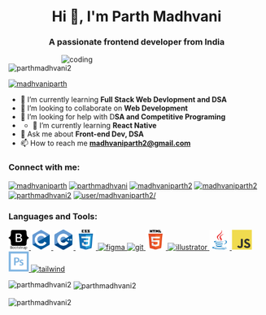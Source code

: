 

<h1 align="center">Hi 👋, I'm Parth Madhvani</h1>

<h3 align="center">A passionate frontend developer from India</h3>

<img align="right" alt="coding" width="400" src="https://gifdb.com/images/thumbnail/animated-programmer-guy-coding-790a0bs8e8thpisg.gif">


<p align="left"> <img src="https://komarev.com/ghpvc/?username=parthmadhvani2&label=Profile%20views&color=0e75b6&style=flat" alt="parthmadhvani2" /> </p>

<p align="left"> <a href="https://twitter.com/madhvaniparth" target="blank"><img src="https://img.shields.io/twitter/follow/madhvaniparth?logo=twitter&style=for-the-badge" alt="madhvaniparth" /></a> </p>

- 🏫 I’m currently learning **Full Stack Web Devlopment and DSA**
- 🙌 I’m looking to collaborate on **Web Development**
- 🤔 I’m looking for help with D**SA and Competitive Programing**
- - 🌱 I’m currently learning **React Native**
- 💬 Ask me about **Front-end Dev, DSA**
- 📫 How to reach me **madhvaniparth2@gmail.com**

<h3 align="left">Connect with me:</h3>
<p align="left">
<a href="https://twitter.com/madhvaniparth" target="blank"><img align="center" src="https://raw.githubusercontent.com/rahuldkjain/github-profile-readme-generator/master/src/images/icons/Social/twitter.svg" alt="madhvaniparth" height="30" width="40" /></a>
<a href="https://linkedin.com/in/parthmadhvani" target="blank"><img align="center" src="https://raw.githubusercontent.com/rahuldkjain/github-profile-readme-generator/master/src/images/icons/Social/linked-in-alt.svg" alt="parthmadhvani" height="30" width="40" /></a>
<a href="https://www.hackerrank.com/madhvaniparth2" target="blank"><img align="center" src="https://raw.githubusercontent.com/rahuldkjain/github-profile-readme-generator/master/src/images/icons/Social/hackerrank.svg" alt="madhvaniparth2" height="30" width="40" /></a>
<a href="https://codeforces.com/profile/madhvaniparth2" target="blank"><img align="center" src="https://raw.githubusercontent.com/rahuldkjain/github-profile-readme-generator/master/src/images/icons/Social/codeforces.svg" alt="madhvaniparth2" height="30" width="40" /></a>
<a href="https://www.leetcode.com/parthmadhvani2" target="blank"><img align="center" src="https://raw.githubusercontent.com/rahuldkjain/github-profile-readme-generator/master/src/images/icons/Social/leet-code.svg" alt="parthmadhvani2" height="30" width="40" /></a>
<a href="https://auth.geeksforgeeks.org/user/user/madhvaniparth2/" target="blank"><img align="center" src="https://raw.githubusercontent.com/rahuldkjain/github-profile-readme-generator/master/src/images/icons/Social/geeks-for-geeks.svg" alt="user/madhvaniparth2/" height="30" width="40" /></a>
</p>

<h3 align="left">Languages and Tools:</h3>

<p align="left"> <a href="https://getbootstrap.com" target="_blank" rel="noreferrer"> <img src="https://raw.githubusercontent.com/devicons/devicon/master/icons/bootstrap/bootstrap-plain-wordmark.svg" alt="bootstrap" width="40" height="40"/> </a> <a href="https://www.cprogramming.com/" target="_blank" rel="noreferrer"> <img src="https://raw.githubusercontent.com/devicons/devicon/master/icons/c/c-original.svg" alt="c" width="40" height="40"/> </a> <a href="https://www.w3schools.com/cpp/" target="_blank" rel="noreferrer"> <img src="https://raw.githubusercontent.com/devicons/devicon/master/icons/cplusplus/cplusplus-original.svg" alt="cplusplus" width="40" height="40"/> </a> <a href="https://www.w3schools.com/css/" target="_blank" rel="noreferrer"> <img src="https://raw.githubusercontent.com/devicons/devicon/master/icons/css3/css3-original-wordmark.svg" alt="css3" width="40" height="40"/> </a> <a href="https://www.figma.com/" target="_blank" rel="noreferrer"> <img src="https://www.vectorlogo.zone/logos/figma/figma-icon.svg" alt="figma" width="40" height="40"/> </a> <a href="https://git-scm.com/" target="_blank" rel="noreferrer"> <img src="https://www.vectorlogo.zone/logos/git-scm/git-scm-icon.svg" alt="git" width="40" height="40"/> </a> <a href="https://www.w3.org/html/" target="_blank" rel="noreferrer"> <img src="https://raw.githubusercontent.com/devicons/devicon/master/icons/html5/html5-original-wordmark.svg" alt="html5" width="40" height="40"/> </a> <a href="https://www.adobe.com/in/products/illustrator.html" target="_blank" rel="noreferrer"> <img src="https://www.vectorlogo.zone/logos/adobe_illustrator/adobe_illustrator-icon.svg" alt="illustrator" width="40" height="40"/> </a> <a href="https://www.java.com" target="_blank" rel="noreferrer"> <img src="https://raw.githubusercontent.com/devicons/devicon/master/icons/java/java-original.svg" alt="java" width="40" height="40"/> </a> <a href="https://developer.mozilla.org/en-US/docs/Web/JavaScript" target="_blank" rel="noreferrer"> <img src="https://raw.githubusercontent.com/devicons/devicon/master/icons/javascript/javascript-original.svg" alt="javascript" width="40" height="40"/> </a>   <a href="https://www.photoshop.com/en" target="_blank" rel="noreferrer"> <img src="https://raw.githubusercontent.com/devicons/devicon/master/icons/photoshop/photoshop-line.svg" alt="photoshop" width="40" height="40"/> </a> <a href="https://tailwindcss.com/" target="_blank" rel="noreferrer"> <img src="https://www.vectorlogo.zone/logos/tailwindcss/tailwindcss-icon.svg" alt="tailwind" width="40" height="40"/> </a> </p>

<p><img align="left" src="https://github-readme-stats.vercel.app/api/top-langs?username=parthmadhvani2&show_icons=true&locale=en&layout=compact" alt="parthmadhvani2" /></p>

<p>&nbsp;<img align="center" src="https://github-readme-stats.vercel.app/api?username=parthmadhvani2&show_icons=true&locale=en" alt="parthmadhvani2" /></p>

<p><img align="center" src="https://github-readme-streak-stats.herokuapp.com/?user=parthmadhvani2&" alt="parthmadhvani2" /></p>
